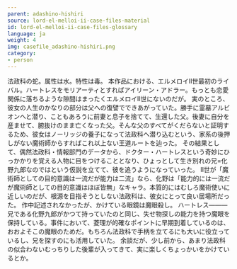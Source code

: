 ```yaml
---
parent: adashino-hishiri
source: lord-el-melloi-ii-case-files-material
id: lord-el-melloi-ii-case-files-glossary
language: ja
weight: 4
img: casefile_adashino-hishiri.png
category:
- person
---
```


法政科の蛇。属性は水。特性は毒。
本作品における、エルメロイII世最初のライバル。ハートレスをモリアーティとすればアイリーン・アドラー。もっとも恋愛関係に落ちるような隙間はまったくエルメロイII世にないのだが。
実のところ、彼女の人生のかなりの部分は父への復譬でできあがっていた。勝手に霊墓アルビオンへと潜り、こともあろうに前妻と息子を捨てて、生還した父。後妻に自分を産ませて、腑抜けのまま亡くなった父。そんな父のすべてがくだらないと証明するため、彼女はノーリッジの養子になって法政科へ潜り込むという、家系の後押しがない魔術師からすればこれ以上ない王道ルートを辿った。
その結果として、偶然法政科・情報部門のデータから、ドクター・ハートレスという奇妙にひっかかりを覚える人物に目をつけることとなり、ひょっとして生き別れの兄=化野九郎なのではという仮説を立てて、彼を追うようになっていった。
II世が「魔術師としての目的意識は一流だが能力は二流」なら、化野は「能力的には一流だが魔術師としての目的意識はほぼ皆無」なキャラ。本質的にはむしろ魔術使いに近しいのだが、根源を目指そうとしない法政科は、彼女にとって良い居場所だった。
作中記述されなかったが、かけている眼鏡は魔眼殺し。
ハートレス―――兄である化野九郎がかつて持っていたのと同じ、失せ物探しの能力を持つ魔眼を保持している。事件において、菱理が的確なポイントに早期到着しているのは、おおよそこの魔眼のためだ。もちろん法政科で手柄を立てるにも大いに役立っているし、兄を探すのにも活用していた。
余談だが、少し前から、あまり法政科の似合わないむっちりした後輩が入ってきて、実に楽しくちょっかいをかけているとか。
